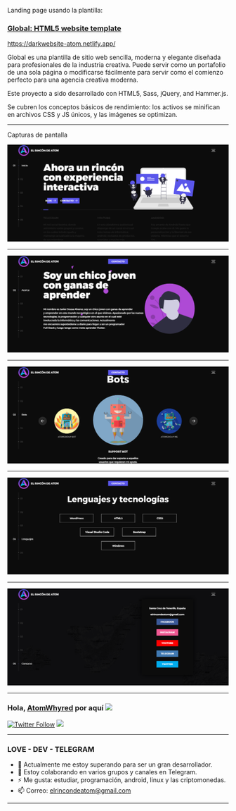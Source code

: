 Landing page usando la plantilla:
### [Global: HTML5 website template](http://buckymaler.com/global)
https://darkwebsite-atom.netlify.app/

Global es una plantilla de sitio web sencilla, moderna y elegante diseñada para profesionales de la industria creativa. Puede servir como un portafolio de una sola página o modificarse fácilmente para servir como el comienzo perfecto para una agencia creativa moderna.

Este proyecto a sido desarrollado con HTML5, Sass, jQuery, and Hammer.js.

Se cubren los conceptos básicos de rendimiento: los activos se minifican en archivos CSS y JS únicos, y las imágenes se optimizan.

---

Capturas de pantalla

![](./assets/readme/first_page.png)

---

![](./assets/readme/second_page.png)

---
![](./assets/readme/third_page.png)

---

![](./assets/readme/fourth_page.png)

---

![](./assets/readme/five_page.png)

---

### Hola, [AtomWhyred][website] por aquí <img src="https://camo.githubusercontent.com/e8e7b06ecf583bc040eb60e44eb5b8e0ecc5421320a92929ce21522dbc34c891/68747470733a2f2f6d656469612e67697068792e636f6d2f6d656469612f6876524a434c467a6361737252346961377a2f67697068792e676966" width="25px" data-canonical-src="https://media.giphy.com/media/hvRJCLFzcasrR4ia7z/giphy.gif" style="max-width:100%;">

[![Twitter Follow](https://img.shields.io/twitter/follow/elrincondeatom?color=%231DA1F2&label=El%20Rinc%C3%B3n%20de%20Atom&logo=twitter&style=for-the-badge)](https://twitter.com/elrincondeatom) [<img height="30" src="https://img.icons8.com/color/48/000000/telegram-app.png" style="max-width:100%;">][tlg]

---
### LOVE - DEV - TELEGRAM

- 🔭 Actualmente me estoy superando para ser un gran desarrollador.
- 👯 Estoy colaborando en varios grupos y canales en Telegram.
- ⚡ Me gusta: estudiar, programación, android, linux y las criptomonedas.
- 📫 Correo: elrincondeatom@gmail.com

---

<!-- Links -->
[website]: https://elrincondeatom.com/
[tlg]: https://t.me/elrincondeatom_com
